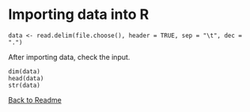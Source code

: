 # Importing data into R

```
data <- read.delim(file.choose(), header = TRUE, sep = "\t", dec = ".")
```
After importing data, check the input.
```
dim(data)
head(data)
str(data)
```



[Back to Readme](https://github.com/tkostas/R-resources)